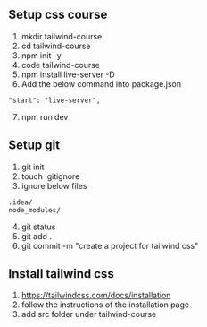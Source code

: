 ## Setup css course
1. mkdir tailwind-course
2. cd tailwind-course
3. npm init -y
4. code tailwind-course
5. npm install live-server -D
6. Add the below command into package.json
```
"start": "live-server",
```
7. npm run dev 

## Setup git
1. git init
2. touch .gitignore
3. ignore below files
```
.idea/
node_modules/
```
4. git status
5. git add .
6. git commit -m "create a project for tailwind css"

## Install tailwind css
1. https://tailwindcss.com/docs/installation
2. follow the instructions of the installation page
3. add src folder under tailwind-course
